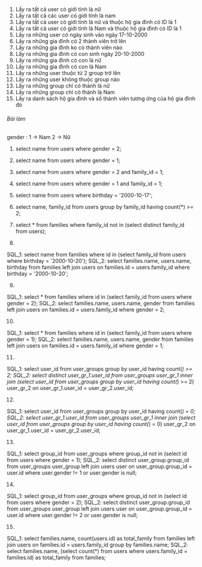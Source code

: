 1. Lấy ra tất cả user có giới tính là nữ
2. Lấy ra tất cả các user có giới tính là nam
3. Lấy ra tất cả user có giới tính là nữ và thuộc hộ gia đình có ID là 1
4. Lấy ra tất cả user có giới tính là Nam và thuộc hộ gia đình có ID là 1
5. Lấy ra những user có ngày sinh vào ngày 17-10-2000
6. Lấy ra những gia đình có 2 thành viên trở lên
7. Lấy ra những gia đình ko có thành viên nào
8. Lấy ra những gia đình có con sinh ngày 20-10-2000
9. Lấy ra những gia đình có con là nữ
10. Lấy ra những gia đình có con là Nam
11. Lấy ra những user thuộc từ 2 group trở lên
12. Lấy ra những user không thuộc group nào
13. Lấy ra những group chỉ có thành là nữ
14. Lấy ra những group chỉ có thành là Nam
15. Lấy ra danh sách hộ gia đình và số thành viên tương ứng của hộ gia đình đó


###### Bài làm ######

gender : 1 -> Nam
         2 -> Nữ

1. select name from users where gender = 2;
2. select name from users where gender = 1;
3. select name from users where gender = 2 and family_id = 1;
4. select name from users where gender = 1 and family_id = 1;
5. select name from users where birthday = '2000-10-17';
6. select name, family_id from users group by family_id having count(*) >= 2;
7. select * from families where family_id not in (select distinct family_id from users);

8. 
SQL_1: select name from families where id in (select family_id from users where birthday = '2000-10-20');
SQL_2: select families.name, users.name, birthday from families left join users on families.id = users.family_id where birthday = '2000-10-20';

9. 
SQL_1: select * from families where id in (select family_id from users where gender = 2);
SQL_2: select families.name, users.name, gender from families left join users on families.id = users.family_id where gender = 2;

10. 
SQL_1: select * from families where id in (select family_id from users where gender = 1);
SQL_2: select families.name, users.name, gender from families left join users on families.id = users.family_id where gender = 1;

11. 
SQL_1: select user_id from user_groups group by user_id having count(*) >= 2;
SQL_2: select distinct user_gr_1.user_id from user_groups user_gr_1 inner join (select user_id from user_groups group by user_id having count(*) >= 2) user_gr_2 on user_gr_1.user_id = user_gr_2.user_id;

12. 
SQL_1: select user_id from user_groups group by user_id having count(*) = 0;
SQL_2: select user_gr_1.user_id from user_groups user_gr_1 inner join (select user_id from user_groups group by user_id having count(*) = 0) user_gr_2 on user_gr_1.user_id = user_gr_2.user_id;

13. 
SQL_1: select group_id from user_groups where group_id not in (select id from users where gender = 1);
SQL_2: select distinct user_group.group_id from user_groups user_group left join users user on user_group.group_id = user.id where user.gender != 1 or user.gender is null;

14. 
SQL_1: select group_id from user_groups where group_id not in (select id from users where gender = 2);
SQL_2: select distinct user_group.group_id from user_groups user_group left join users user on user_group.group_id = user.id where user.gender != 2 or user.gender is null;

15. 
SQL_1: select families.name, count(users.id) as total_family from families left join users on families.id = users.family_id group by families.name;
SQL_2: select families.name, (select count(*) from users where users.family_id = families.id) as total_family from families;